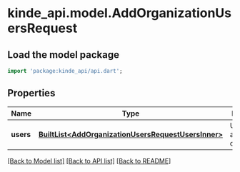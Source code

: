 # kinde_api.model.AddOrganizationUsersRequest

## Load the model package
```dart
import 'package:kinde_api/api.dart';
```

## Properties
Name | Type | Description | Notes
------------ | ------------- | ------------- | -------------
**users** | [**BuiltList&lt;AddOrganizationUsersRequestUsersInner&gt;**](AddOrganizationUsersRequestUsersInner.md) | Users to be added to the organization. | [optional] 

[[Back to Model list]](../README.md#documentation-for-models) [[Back to API list]](../README.md#documentation-for-api-endpoints) [[Back to README]](../README.md)


